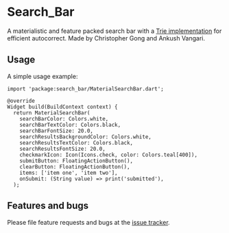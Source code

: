 # Search_Bar
A materialistic and feature packed search bar with a [Trie implementation][trie] for efficient autocorrect. Made by Christopher Gong and Ankush Vangari.

[trie]: https://github.com/dark-mode/Trie

## Usage

A simple usage example:

    import 'package:search_bar/MaterialSearchBar.dart';

    @override
    Widget build(BuildContext context) {
      return MaterialSearchBar(
        searchBarColor: Colors.white,
        searchBarTextColor: Colors.black,
        searchBarFontSize: 20.0,
        searchResultsBackgroundColor: Colors.white,
        searchResultsTextColor: Colors.black,
        searchResultsFontSize: 20.0,
        checkmarkIcon: Icon(Icons.check, color: Colors.teal[400]),
        submitButton: FloatingActionButton(),
        clearButton: FloatingActionButton(),
        items: ['item one', 'item two'],
        onSubmit: (String value) => print('submitted'),
      );

## Features and bugs

Please file feature requests and bugs at the [issue tracker][tracker].

[tracker]: https://github.com/dark-mode/Search_Bar/issues
